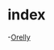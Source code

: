 # index

-[Orelly](https://www.oreilly.com/library/view/software-architecture-patterns/9781491971437/ch01.html)